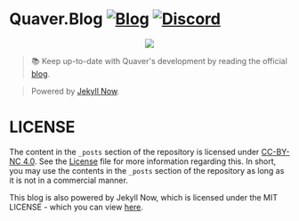 
# Quaver.Blog [![Blog](https://img.shields.io/badge/Blog-Read-blue.svg)](https://trello.com/b/QVbVwKN1/quaver-client) [![Discord](https://discordapp.com/api/guilds/354206121386573824/widget.png?style=shield)](https://discord.gg/nJa8VFr)

<p align="center"> 
  <img src="https://eggplants.org/9du6q8.jpg">
</p>

>📚 Keep up-to-date with Quaver's development by reading the official [blog](https://blog.quavergame.com/).

>Powered by [Jekyll Now](http://www.jekyllnow.com/).

# LICENSE

The content in the `_posts` section of the repository is licensed under [CC-BY-NC 4.0](https://creativecommons.org/licenses/by-nc/4.0/legalcode). See the [License]() file for more information regarding this. In short, you may use the contents in the `_posts` section of the repository as long as it is not in a commercial manner.

This blog is also powered by Jekyll Now, which is licensed under the MIT LICENSE - which you can view [here](https://github.com/Swan/Quaver.Blog/blob/master/LICENSE).
